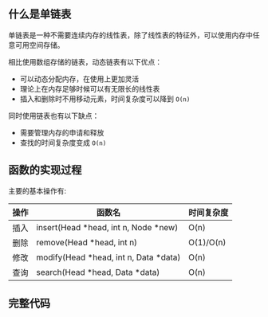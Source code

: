## 什么是单链表

单链表是一种不需要连续内存的线性表，除了线性表的特征外，可以使用内存中任意可用空间存储。

相比使用数组存储的链表，动态链表有以下优点：

- 可以动态分配内存，在使用上更加灵活
- 理论上在内存足够时候可以有无限长的线性表
- 插入和删除时不用移动元素，时间复杂度可以降到 `O(n)`

同时使用链表也有以下缺点：

- 需要管理内存的申请和释放
- 查找的时间复杂度变成 `O(n)`

## 函数的实现过程

主要的基本操作有:

| 操作   | 函数名                                   | 时间复杂度     |
| ---- | ------------------------------------- | --------- |
| 插入   | insert(Head *head, int n, Node *new)  | O(n)      |
| 删除   | remove(Head *head, int n)             | O(1)/O(n) |
| 修改   | modify(Head *head, int n, Data *data) | O(n)      |
| 查询   | search(Head *head, Data *data)             | O(n)      |

## 完整代码
